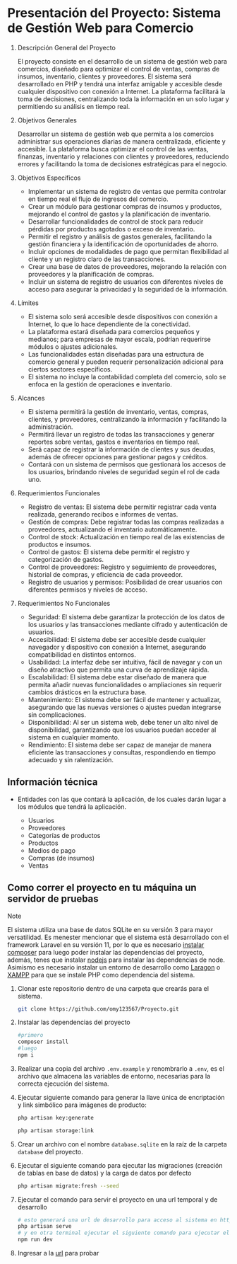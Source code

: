 # Presentación del Proyecto: Sistema de Gestión Web para Comercio

1. Descripción General del Proyecto

    El proyecto consiste en el desarrollo de un sistema de gestión web para comercios, diseñado para optimizar el control de ventas, compras de insumos, inventario, clientes y proveedores. El sistema será desarrollado en PHP y tendrá una interfaz amigable y accesible desde cualquier dispositivo con conexión a Internet. La plataforma facilitará la toma de decisiones, centralizando toda la información en un solo lugar y permitiendo su análisis en tiempo real.

2. Objetivos Generales

    Desarrollar un sistema de gestión web que permita a los comercios administrar sus operaciones diarias de manera centralizada, eficiente y accesible. La plataforma busca optimizar el control de las ventas, finanzas, inventario y relaciones con clientes y proveedores, reduciendo errores y facilitando la toma de decisiones estratégicas para el negocio.

3. Objetivos Específicos

    - Implementar un sistema de registro de ventas que permita controlar en tiempo real el flujo de ingresos del comercio.  
    - Crear un módulo para gestionar compras de insumos y productos, mejorando el control de gastos y la planificación de inventario.
    - Desarrollar funcionalidades de control de stock para reducir pérdidas por productos agotados o exceso de inventario.
    - Permitir el registro y análisis de gastos generales, facilitando la gestión financiera y la identificación de oportunidades de ahorro.
    - Incluir opciones de modalidades de pago que permitan flexibilidad al cliente y un registro claro de las transacciones.
    - Crear una base de datos de proveedores, mejorando la relación con proveedores y la planificación de compras.
    - Incluir un sistema de registro de usuarios con diferentes niveles de acceso para asegurar la privacidad y la seguridad de la información.

4. Límites

    - El sistema solo será accesible desde dispositivos con conexión a Internet, lo que lo hace dependiente de la conectividad.
    - La plataforma estará diseñada para comercios pequeños y medianos; para empresas de mayor escala, podrían requerirse módulos o ajustes adicionales.
    - Las funcionalidades están diseñadas para una estructura de comercio general y pueden requerir personalización adicional para ciertos sectores específicos.
    - El sistema no incluye la contabilidad completa del comercio, solo se enfoca en la gestión de operaciones e inventario.

5. Alcances

    - El sistema permitirá la gestión de inventario, ventas, compras, clientes, y proveedores, centralizando la información y facilitando la administración.
    - Permitirá llevar un registro de todas las transacciones y generar reportes sobre ventas, gastos e inventarios en tiempo real.
    - Será capaz de registrar la información de clientes y sus deudas, además de ofrecer opciones para gestionar pagos y créditos.
    - Contará con un sistema de permisos que gestionará los accesos de los usuarios, brindando niveles de seguridad según el rol de cada uno.

6. Requerimientos Funcionales

    - Registro de ventas: El sistema debe permitir registrar cada venta realizada, generando recibos e informes de ventas.
    - Gestión de compras: Debe registrar todas las compras realizadas a proveedores, actualizando el inventario automáticamente.
    - Control de stock: Actualización en tiempo real de las existencias de productos e insumos.
    - Control de gastos: El sistema debe permitir el registro y categorización de gastos.
    - Control de proveedores: Registro y seguimiento de proveedores, historial de compras, y eficiencia de cada proveedor.
    - Registro de usuarios y permisos: Posibilidad de crear usuarios con diferentes permisos y niveles de acceso.

7. Requerimientos No Funcionales

    - Seguridad: El sistema debe garantizar la protección de los datos de los usuarios y las transacciones mediante cifrado y autenticación de usuarios.
    - Accesibilidad: El sistema debe ser accesible desde cualquier navegador y dispositivo con conexión a Internet, asegurando compatibilidad en distintos entornos.
    - Usabilidad: La interfaz debe ser intuitiva, fácil de navegar y con un diseño atractivo que permita una curva de aprendizaje rápida.
    - Escalabilidad: El sistema debe estar diseñado de manera que permita añadir nuevas funcionalidades o ampliaciones sin requerir cambios drásticos en la estructura base.
    - Mantenimiento: El sistema debe ser fácil de mantener y actualizar, asegurando que las nuevas versiones o ajustes puedan integrarse sin complicaciones.
    - Disponibilidad: Al ser un sistema web, debe tener un alto nivel de disponibilidad, garantizando que los usuarios puedan acceder al sistema en cualquier momento.
    - Rendimiento: El sistema debe ser capaz de manejar de manera eficiente las transacciones y consultas, respondiendo en tiempo adecuado y sin ralentización.

## Información técnica

- Entidades con las que contará la aplicación, de los cuales darán lugar a los módulos que tendrá la aplicación.

  - Usuarios
  - Proveedores
  - Categorías de productos
  - Productos
  - Medios de pago
  - Compras (de insumos)
  - Ventas

## Como correr el proyecto en tu máquina un servidor de pruebas

> [!NOTE]
> El sistema utiliza una base de datos SQLite en su versión 3 para mayor versatilidad. Es menester mencionar que el sistema está desarrollado con el framework Laravel en su versión 11, por lo que es necesario [instalar composer](https://getcomposer.org/download/) para luego poder instalar las dependencias del proyecto, además, tenes que instalar [nodejs](https://nodejs.org/en/) para instalar las dependencias de node. Asimismo es necesario instalar un entorno de desarrollo como  [Laragon](https://laragon.org/download/) o [XAMPP](https://www.apachefriends.org/es/index.html) para que se instale PHP como dependencia del sistema.

1. Clonar este repositorio dentro de una carpeta que crearás para el sistema.

    ```bash
    git clone https://github.com/omy123567/Proyecto.git
    ```

2. Instalar las dependencias del proyecto

    ```bash
    #primero 
    composer install
    #luego
    npm i
    ```

3. Realizar una copia del archivo `.env.example` y renombrarlo a `.env`, es el archivo que almacena las variables de entorno, necesarias para la correcta ejecución del sistema.

4. Ejecutar siguiente comando para generar la llave única de encriptación y link simbólico para imágenes de producto:

    ```bash
    php artisan key:generate

    php artisan storage:link
    ```

5. Crear un archivo con el nombre `database.sqlite` en la raíz de la carpeta `database` del proyecto.

6. Ejecutar el siguiente comando para ejecutar las migraciones (creación de tablas en base de datos) y la carga de datos por defecto

    ```bash
    php artisan migrate:fresh --seed
    ```

7. Ejecutar el comando para servir el proyecto en una url temporal y de desarrollo

    ```bash
    # esto generará una url de desarrollo para acceso al sistema en http://127.0.0.1:8000/
    php artisan serve 
    # y en otra terminal ejecutar el siguiente comando para ejecutar el entorno de nodejs
    npm run dev
    ```

8. Ingresar a la [url](http://127.0.0.1:8000/) para probar
